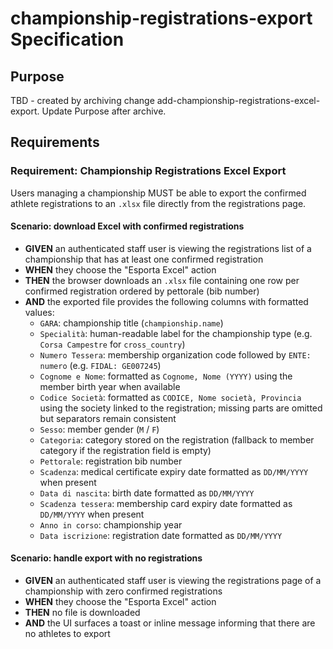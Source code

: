 # championship-registrations-export Specification

## Purpose
TBD - created by archiving change add-championship-registrations-excel-export. Update Purpose after archive.
## Requirements
### Requirement: Championship Registrations Excel Export
Users managing a championship MUST be able to export the confirmed athlete registrations to an `.xlsx` file directly from the registrations page.

#### Scenario: download Excel with confirmed registrations
- **GIVEN** an authenticated staff user is viewing the registrations list of a championship that has at least one confirmed registration
- **WHEN** they choose the "Esporta Excel" action
- **THEN** the browser downloads an `.xlsx` file containing one row per confirmed registration ordered by pettorale (bib number)
- **AND** the exported file provides the following columns with formatted values:
  - `GARA`: championship title (`championship.name`)
  - `Specialità`: human-readable label for the championship type (e.g. `Corsa Campestre` for `cross_country`)
  - `Numero Tessera`: membership organization code followed by ``ENTE: numero`` (e.g. `FIDAL: GE007245`)
  - `Cognome e Nome`: formatted as ``Cognome, Nome (YYYY)`` using the member birth year when available
  - `Codice Società`: formatted as ``CODICE, Nome società, Provincia`` using the society linked to the registration; missing parts are omitted but separators remain consistent
  - `Sesso`: member gender (`M` / `F`)
  - `Categoria`: category stored on the registration (fallback to member category if the registration field is empty)
  - `Pettorale`: registration bib number
  - `Scadenza`: medical certificate expiry date formatted as `DD/MM/YYYY` when present
  - `Data di nascita`: birth date formatted as `DD/MM/YYYY`
  - `Scadenza tessera`: membership card expiry date formatted as `DD/MM/YYYY` when present
  - `Anno in corso`: championship year
  - `Data iscrizione`: registration date formatted as `DD/MM/YYYY`

#### Scenario: handle export with no registrations
- **GIVEN** an authenticated staff user is viewing the registrations page of a championship with zero confirmed registrations
- **WHEN** they choose the "Esporta Excel" action
- **THEN** no file is downloaded
- **AND** the UI surfaces a toast or inline message informing that there are no athletes to export

